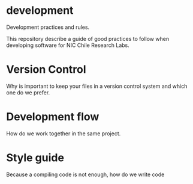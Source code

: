# development
Development practices and rules.

This repository describe a guide of good practices to follow when developing software for NIC Chile Research Labs.

# Version Control
Why is important to keep your files in a version control system and which one do we prefer.

# Development flow
How do we work together in the same project.

# Style guide
Because a compiling code is not enough, how do we write code
